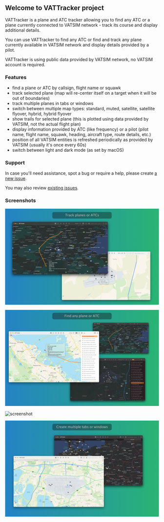 ## Welcome to VATTracker project

VATTracker is a plane and ATC tracker allowing you to find any ATC or a plane currently connected to VATSIM network - track its course and display additional details.

You can use VATTracker to find any ATC or find and track any plane currently available in VATSIM network and display details provided by a pilot.

VATTracker is using public data provided by VATSIM network, no VATSIM account is required.

### Features

- find a plane or ATC by callsign, flight name or squawk
- track selected plane (map will re-center itself on a target when it will be out of boundaries)
- track multiple planes in tabs or windows
- switch between multiple map types: standard, muted, satellite, satellite flyover, hybrid, hybrid flyover
- show trails for selected plane (this is plotted using data provided by VATSIM, not the actual flight plan)
- display information provided by ATC (like frequency) or a pilot (pilot name, flight name, squawk, heading, aircraft type, route details, etc.)
- position of all VATSIM entities is refreshed periodically as provided by VATSIM (usually it's once every 60s)
- switch between light and dark mode (as set by macOS)

### Support

In case you'll need assistance, spot a bug or require a help, please create [a new issue](https://github.com/elewarr/VATTracker-App-Store/issues/new).

You may also review [existing issues](https://github.com/elewarr/VATTracker-App-Store/issues).

### Screenshots

![screenshot](screenshots/app_store_1.png "screenshot")

![screenshot](screenshots/app_store_2.png "screenshot")

![screenshot](screenshots/app_store_3.png "screenshot")

![screenshot](screenshots/app_store_4.png "screenshot")
